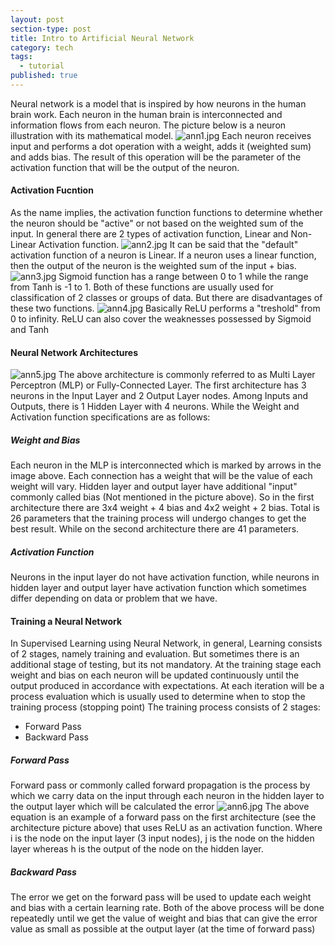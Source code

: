 ```yaml
---
layout: post
section-type: post
title: Intro to Artificial Neural Network
category: tech
tags:
  - tutorial
published: true
---
```

Neural network is a model that is inspired by how neurons in the human brain work. Each neuron in the human brain is interconnected and information flows from each neuron. The picture below is a neuron illustration with its mathematical model.
![ann1.jpg]({{site.baseurl}}/img/ann1.jpg)
Each neuron receives input and performs a dot operation with a weight, adds it (weighted sum) and adds bias. The result of this operation will be the parameter of the activation function that will be the output of the neuron.
#### Activation Fucntion
As the name implies, the activation function functions to determine whether the neuron should be "active" or not based on the weighted sum of the input. In general there are 2 types of activation function, Linear and Non-Linear Activation function.
![ann2.jpg]({{site.baseurl}}/img/ann2.jpg)
It can be said that the "default" activation function of a neuron is Linear. If a neuron uses a linear function, then the output of the neuron is the weighted sum of the input + bias.
![ann3.jpg]({{site.baseurl}}/img/ann3.jpg)
Sigmoid function has a range between 0 to 1 while the range from Tanh is -1 to 1. Both of these functions are usually used for classification of 2 classes or groups of data. But there are disadvantages of these two functions.
![ann4.jpg]({{site.baseurl}}/img/ann4.jpg)
Basically ReLU performs a "treshold" from 0 to infinity. ReLU can also cover the weaknesses possessed by Sigmoid and Tanh
#### Neural Network Architectures
![ann5.jpg]({{site.baseurl}}/_posts/ann5.jpg)
The above architecture is commonly referred to as Multi Layer Perceptron (MLP) or Fully-Connected Layer. The first architecture has 3 neurons in the Input Layer and 2 Output Layer nodes. Among Inputs and Outputs, there is 1 Hidden Layer with 4 neurons. While the Weight and Activation function specifications are as follows:
##### Weight and Bias
Each neuron in the MLP is interconnected which is marked by arrows in the image above. Each connection has a weight that will be the value of each weight will vary.
Hidden layer and output layer have additional "input" commonly called bias (Not mentioned in the picture above).
So in the first architecture there are 3x4 weight + 4 bias and 4x2 weight + 2 bias. Total is 26 parameters that the training process will undergo changes to get the best result. While on the second architecture there are 41 parameters.
##### Activation Function
Neurons in the input layer do not have activation function, while neurons in hidden layer and output layer have activation function which sometimes differ depending on data or problem that we have.
#### Training a Neural Network
In Supervised Learning using Neural Network, in general, Learning consists of 2 stages, namely training and evaluation. But sometimes there is an additional stage of testing, but its not mandatory.
At the training stage each weight and bias on each neuron will be updated continuously until the output produced in accordance with expectations. At each iteration will be a process evaluation which is usually used to determine when to stop the training process (stopping point)
The training process consists of 2 stages:
- Forward Pass
- Backward Pass
##### Forward Pass
Forward pass or commonly called forward propagation is the process by which we carry data on the input through each neuron in the hidden layer to the output layer which will be calculated the error
![ann6.jpg]({{site.baseurl}}/_posts/ann6.jpg)
The above equation is an example of a forward pass on the first architecture (see the architecture picture above) that uses ReLU as an activation function. Where i is the node on the input layer (3 input nodes), j is the node on the hidden layer whereas h is the output of the node on the hidden layer.
##### Backward Pass
The error we get on the forward pass will be used to update each weight and bias with a certain learning rate.
Both of the above process will be done repeatedly until we get the value of weight and bias that can give the error value as small as possible at the output layer (at the time of forward pass)
